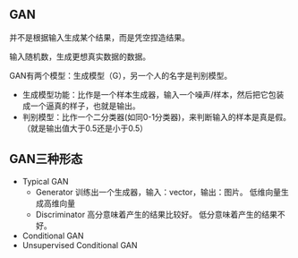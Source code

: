 ## GAN
并不是根据输入生成某个结果，而是凭空捏造结果。

输入随机数，生成更想真实数据的数据。

GAN有两个模型：生成模型（G），另一个人的名字是判别模型。
- 生成模型功能：比作是一个样本生成器，输入一个噪声/样本，然后把它包装成一个逼真的样子，也就是输出。
- 判别模型：比作一个二分类器(如同0-1分类器)，来判断输入的样本是真是假。（就是输出值大于0.5还是小于0.5）
##  GAN三种形态
- Typical GAN
    - Generator
        训练出一个生成器，输入：vector，输出：图片。
        低维向量生成高维向量
    - Discriminator
        高分意味着产生的结果比较好。
        低分意味着产生的结果不好。
- Conditional GAN
- Unsupervised Conditional GAN
